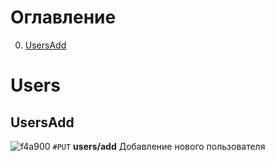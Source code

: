 # Оглавление

0. [UsersAdd](#UsersAdd)

# Users

## UsersAdd
![f4a900](https://placehold.co/15x15/f4a900/f4a900.png) `#PUT` **users/add** Добавление нового пользователя


